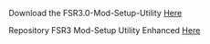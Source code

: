 Download the FSR3.0-Mod-Setup-Utility [Here](https://sharemods.com/kdbgmcax9ofx/FSR3_v2.4.1.rar.html)<br/>

Repository FSR3 Mod-Setup Utility Enhanced [Here](https://github.com/P4TOLINO06/FSR3-Mod-Setup-Utility-Enhanced)